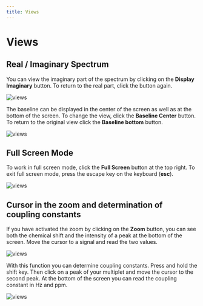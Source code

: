 ```yaml
---
title: Views
---
```


# Views

## Real / Imaginary Spectrum

You can view the imaginary part of the spectrum by clicking on the **Display Imaginary** button. To return to the real part, click the button again.

![views](./View_imaginary_past.png)

The baseline can be displayed in the center of the screen as well as at the bottom of the screen. To change the view, click the **Baseline Center** button. To return to the original view click the **Baseline bottom** button.

![views](./View_baseline.png)

## Full Screen Mode

To work in full screen mode, click the **Full Screen** button at the top right. To exit full screen mode, press the escape key on the keyboard (**esc**).

![views](./Full_screen_mode.png)

## Cursor in the zoom and determination of coupling constants

If you have activated the zoom by clicking on the **Zoom** button, you can see both the chemical shift and the intensity of a peak at the bottom of the screen. Move the cursor to a signal and read the two values.

![views](./Cursor_in_the_zoom_chemical_shift.png)


With this function you can determine coupling constants. Press and hold the shift key. Then click on a peak of your multiplet and move the cursor to the second peak. At the bottom of the screen you can read the coupling constant in Hz and ppm.

![views](./Cursor_in_the_zoom_constants.png)
